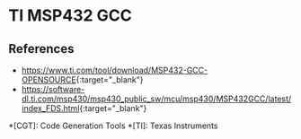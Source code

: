 # TI MSP432 GCC

## References

- <https://www.ti.com/tool/download/MSP432-GCC-OPENSOURCE>{:target="_blank"}
- <https://software-dl.ti.com/msp430/msp430_public_sw/mcu/msp430/MSP432GCC/latest/index_FDS.html>{:target="_blank"}

*[CGT]: Code Generation Tools
*[TI]: Texas Instruments

